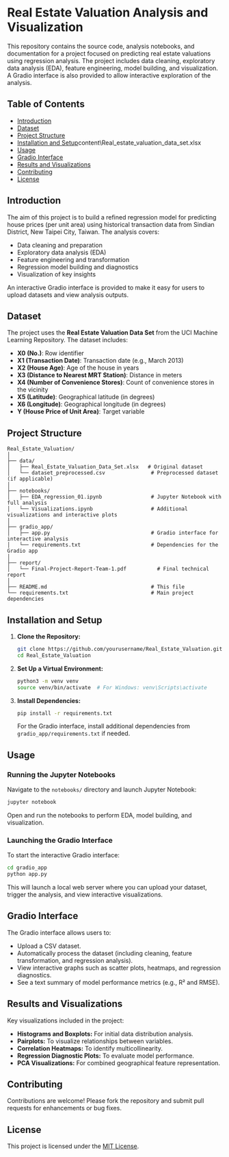 
# Real Estate Valuation Analysis and Visualization

This repository contains the source code, analysis notebooks, and documentation for a project focused on predicting real estate valuations using regression analysis. The project includes data cleaning, exploratory data analysis (EDA), feature engineering, model building, and visualization. A Gradio interface is also provided to allow interactive exploration of the analysis.

## Table of Contents
- [Introduction](#introduction)
- [Dataset](#dataset)
- [Project Structure](#project-structure)
- [Installation and Setup](#installation-and-setup)content\Real_estate_valuation_data_set.xlsx
- [Usage](#usage)
- [Gradio Interface](#gradio-interface)
- [Results and Visualizations](#results-and-visualizations)
- [Contributing](#contributing)
- [License](#license)

## Introduction
The aim of this project is to build a refined regression model for predicting house prices (per unit area) using historical transaction data from Sindian District, New Taipei City, Taiwan. The analysis covers:
- Data cleaning and preparation
- Exploratory data analysis (EDA)
- Feature engineering and transformation
- Regression model building and diagnostics
- Visualization of key insights

An interactive Gradio interface is provided to make it easy for users to upload datasets and view analysis outputs.

## Dataset
The project uses the **Real Estate Valuation Data Set** from the UCI Machine Learning Repository. The dataset includes:
- **X0 (No.)**: Row identifier
- **X1 (Transaction Date)**: Transaction date (e.g., March 2013)
- **X2 (House Age)**: Age of the house in years
- **X3 (Distance to Nearest MRT Station)**: Distance in meters
- **X4 (Number of Convenience Stores)**: Count of convenience stores in the vicinity
- **X5 (Latitude)**: Geographical latitude (in degrees)
- **X6 (Longitude)**: Geographical longitude (in degrees)
- **Y (House Price of Unit Area)**: Target variable

## Project Structure
```
Real_Estate_Valuation/
│
├── data/
│   ├── Real_Estate_Valuation_Data_Set.xlsx   # Original dataset
│   └── dataset_preprocessed.csv               # Preprocessed dataset (if applicable)
│
├── notebooks/
│   ├── EDA_regression_01.ipynb                # Jupyter Notebook with full analysis
│   └── Visualizations.ipynb                   # Additional visualizations and interactive plots
│
├── gradio_app/
│   ├── app.py                                 # Gradio interface for interactive analysis
│   └── requirements.txt                       # Dependencies for the Gradio app
│
├── report/
│   └── Final-Project-Report-Team-1.pdf          # Final technical report
│
├── README.md                                  # This file
└── requirements.txt                           # Main project dependencies
```

## Installation and Setup

1. **Clone the Repository:**
   ```bash
   git clone https://github.com/yourusername/Real_Estate_Valuation.git
   cd Real_Estate_Valuation
   ```

2. **Set Up a Virtual Environment:**
   ```bash
   python3 -m venv venv
   source venv/bin/activate  # For Windows: venv\Scripts\activate
   ```

3. **Install Dependencies:**
   ```bash
   pip install -r requirements.txt
   ```
   For the Gradio interface, install additional dependencies from `gradio_app/requirements.txt` if needed.

## Usage

### Running the Jupyter Notebooks
Navigate to the `notebooks/` directory and launch Jupyter Notebook:
```bash
jupyter notebook
```
Open and run the notebooks to perform EDA, model building, and visualization.

### Launching the Gradio Interface
To start the interactive Gradio interface:
```bash
cd gradio_app
python app.py
```
This will launch a local web server where you can upload your dataset, trigger the analysis, and view interactive visualizations.

## Gradio Interface
The Gradio interface allows users to:
- Upload a CSV dataset.
- Automatically process the dataset (including cleaning, feature transformation, and regression analysis).
- View interactive graphs such as scatter plots, heatmaps, and regression diagnostics.
- See a text summary of model performance metrics (e.g., R² and RMSE).

## Results and Visualizations
Key visualizations included in the project:
- **Histograms and Boxplots:** For initial data distribution analysis.
- **Pairplots:** To visualize relationships between variables.
- **Correlation Heatmaps:** To identify multicollinearity.
- **Regression Diagnostic Plots:** To evaluate model performance.
- **PCA Visualizations:** For combined geographical feature representation.

## Contributing
Contributions are welcome! Please fork the repository and submit pull requests for enhancements or bug fixes.

## License
This project is licensed under the [MIT License](LICENSE).
